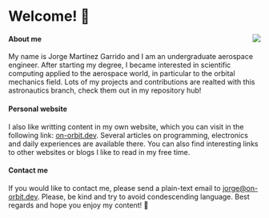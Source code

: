 Welcome! 🚀
===========

<img align="right" src="https://github-readme-stats.vercel.app/api?username=jorgepiloto&show_icons=true&theme=dark">


#### About me

My name is Jorge Martínez Garrido and I am an undergraduate aerospace engineer.
After starting my degree, I became interested in scientific computing applied to
the aerospace world, in particular to the orbital mechanics field. Lots of my 
projects and contributions are realted with this astronautics branch, check them
out in my repository hub!


#### Personal website
I also like writting content in my own website, which you can visit in the
following link: [on-orbit.dev](https://on-orbit.dev). Several articles on
programming, electronics and daily experiences are available there. You can also
find interesting links to other websites or blogs I like to read in my free time.


#### Contact me
If you would like to contact me, please send a plain-text email to
jorge@on-orbit.dev. Please, be kind and try to avoid condescending language. Best
regards and hope you enjoy my content! 🐺
